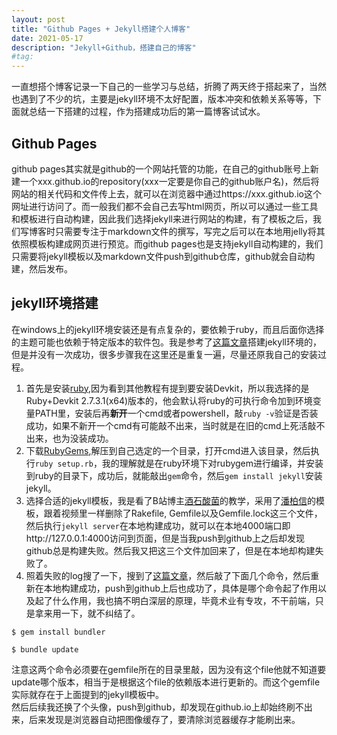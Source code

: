 ```yaml
---
layout: post
title: "Github Pages + Jekyll搭建个人博客"
date: 2021-05-17 
description: "Jekyll+Github，搭建自己的博客"
#tag: 
---  
```

一直想搭个博客记录一下自己的一些学习与总结，折腾了两天终于搭起来了，当然也遇到了不少的坑，主要是jekyll环境不太好配置，版本冲突和依赖关系等等，下面就总结一下搭建的过程，作为搭建成功后的第一篇博客试试水。

## Github Pages
github pages其实就是github的一个网站托管的功能，在自己的github账号上新建一个xxx.github.io的repository(xxx一定要是你自己的github账户名)，然后将网站的相关代码和文件传上去，就可以在浏览器中通过https://xxx.github.io这个网址进行访问了。而一般我们都不会自己去写html网页，所以可以通过一些工具和模板进行自动构建，因此我们选择jekyll来进行网站的构建，有了模板之后，我们写博客时只需要专注于markdown文件的撰写，写完之后可以在本地用jelly将其依照模板构建成网页进行预览。而github pages也是支持jekyll自动构建的，我们只需要将jekyll模板以及markdown文件push到github仓库，github就会自动构建，然后发布。

## jekyll环境搭建
在windows上的jekyll环境安装还是有点复杂的，要依赖于ruby，而且后面你选择的主题可能也依赖于特定版本的软件包。我是参考了[这篇文章](https://www.jianshu.com/p/9f71e260925d)搭建jekyll环境的，但是并没有一次成功，很多步骤我在这里还是重复一遍，尽量还原我自己的安装过程。
1. 首先是安装[ruby](https://rubyinstaller.org/downloads/),因为看到其他教程有提到要安装Devkit，所以我选择的是Ruby+Devkit 2.7.3.1(x64)版本的，他会默认将ruby的可执行命令加到环境变量PATH里，安装后再**新开**一个cmd或者powershell，敲```ruby -v```验证是否装成功，如果不新开一个cmd有可能敲不出来，当时就是在旧的cmd上死活敲不出来，也为没装成功。
2. 下载[RubyGems](https://rubygems.org/pages/download),解压到自己选定的一个目录，打开cmd进入该目录，然后执行```ruby setup.rb```，我的理解就是在ruby环境下对rubygem进行编译，并安装到ruby的目录下，成功后，就能敲出```gem```命令，然后```gem install jekyll```安装jekyll。
3. 选择合适的jekyll模板，我是看了B站博主[酒石酸菌](https://www.bilibili.com/video/BV14x411t7ZU?t=1176)的教学，采用了[潘柏信](https://github.com/leopardpan/leopardpan.github.io)的模板，跟着视频里一样删除了Rakefile, Gemfile以及Gemfile.lock这三个文件，然后执行```jekyll server```在本地构建成功，就可以在本地4000端口即http://127.0.0.1:4000访问到页面，但是当我push到github上之后却发现github总是构建失败。然后我又把这三个文件加回来了，但是在本地却构建失败了。
4. 照着失败的log搜了一下，搜到了[这篇文章](https://www.5616760.com/jekyll/2020/10/10/Jekyll.html)，然后敲了下面几个命令，然后重新在本地构建成功，push到github上后也成功了，具体是哪个命令起了作用以及起了什么作用，我也搞不明白深层的原理，毕竟术业有专攻，不干前端，只是拿来用一下，就不纠结了。
   
```
$ gem install bundler

$ bundle update
```
注意这两个命令必须要在gemfile所在的目录里敲，因为没有这个file他就不知道要update哪个版本，相当于是根据这个file的依赖版本进行更新的。而这个gemfile实际就存在于上面提到的jekyll模板中。<br/>
然后后续我还换了个头像，push到github，却发现在github.io上却始终刷不出来，后来发现是浏览器自动把图像缓存了，要清除浏览器缓存才能刷出来。